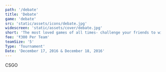 ```yaml
---
path: '/debate'
title: 'Debate'
game: 'debate'
src: 'static/assets/icons/debate.jpg'
widescreen: 'static/assets/cover/debate.jpg'
short: 'The most loved games of all times- challenge your friends to win the tournament and challenge your rivals to earn the title!'
fee: '₹300 Per Team'
teamSize: '5'
Type: 'Tournament'
Date: 'December 17, 2016 & December 18, 2016' 
---
```


CSGO